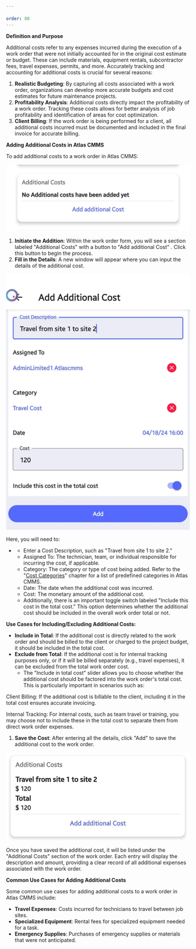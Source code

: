```yaml
---

order: 80
---
```


__Definition and Purpose__

Additional costs refer to any expenses incurred during the execution of a work order that were not initially accounted for in the original cost estimate or budget. These can include materials, equipment rentals, subcontractor fees, travel expenses, permits, and more. Accurately tracking and accounting for additional costs is crucial for several reasons:

1. __Realistic Budgeting__: By capturing all costs associated with a work order, organizations can develop more accurate budgets and cost estimates for future maintenance projects.
2. __Profitability Analysis__: Additional costs directly impact the profitability of a work order. Tracking these costs allows for better analysis of job profitability and identification of areas for cost optimization.
3. __Client Billing__: If the work order is being performed for a client, all additional costs incurred must be documented and included in the final invoice for accurate billing.

__Adding Additional Costs in Atlas CMMS__

To add additional costs to a work order in Atlas CMMS:

![](../../../../static/img/rev6/image119.png)

1. __Initiate the Addition__: Within the work order form, you will see a section labeled "Additional Costs" with a button to "Add additional Cost" . Click this button to begin the process.
2. __Fill in the Details__: A new window will appear where you can input the details of the additional cost. 

![](../../../../static/img/rev6/image120.png)

Here, you will need to:

- 
	- Enter a Cost Description, such as "Travel from site 1 to site 2."
	- Assigned To: The technician, team, or individual responsible for incurring the cost, if applicable.
	- Category: The category or type of cost being added. Refer to the "[Cost Categories](../../../../initial-setup-and-configuration/configurations/categories-configuration.md#cost-categories)" chapter for a list of predefined categories in Atlas CMMS.
	- Date: The date when the additional cost was incurred.
	- Cost: The monetary amount of the additional cost.
	- Additionally, there is an important toggle switch labeled "Include this cost in the total cost." This option determines whether the additional cost should be included in the overall work order total or not.

__Use Cases for Including/Excluding Additional Costs:__

- __Include in Total__: If the additional cost is directly related to the work order and should be billed to the client or charged to the project budget, it should be included in the total cost.
- __Exclude from Total__: If the additional cost is for internal tracking purposes only, or if it will be billed separately \(e.g., travel expenses\), it can be excluded from the total work order cost.
	- The "Include in total cost" slider allows you to choose whether the additional cost should be factored into the work order's total cost. This is particularly important in scenarios such as:

Client Billing: If the additional cost is billable to the client, including it in the total cost ensures accurate invoicing.

Internal Tracking: For internal costs, such as team travel or training, you may choose not to include these in the total cost to separate them from direct work order expenses.

1. __Save the Cost__: After entering all the details, click "Add" to save the additional cost to the work order.

![](../../../../static/img/rev6/image121.png)

Once you have saved the additional cost, it will be listed under the "Additional Costs" section of the work order. Each entry will display the description and amount, providing a clear record of all additional expenses associated with the work order.

__Common Use Cases for Adding Additional Costs__

Some common use cases for adding additional costs to a work order in Atlas CMMS include:

- __Travel Expenses__: Costs incurred for technicians to travel between job sites.
- __Specialized Equipment__: Rental fees for specialized equipment needed for a task.
- __Emergency Supplies__: Purchases of emergency supplies or materials that were not anticipated.